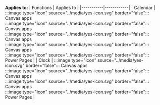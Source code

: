 **Applies to:** 
| Functions | Applies to |
|-----------|------------|
| Calendar | :::image type="icon" source="../media/yes-icon.svg" border="false"::: Canvas apps</br>:::image type="icon" source="../media/yes-icon.svg" border="false"::: Canvas apps</br>:::image type="icon" source="../media/yes-icon.svg" border="false"::: Canvas apps</br>:::image type="icon" source="../media/yes-icon.svg" border="false"::: Canvas apps</br>:::image type="icon" source="../media/yes-icon.svg" border="false"::: Power Pages |
| Clock | :::image type="icon" source="../media/yes-icon.svg" border="false"::: Canvas apps</br>:::image type="icon" source="../media/yes-icon.svg" border="false"::: Canvas apps</br>:::image type="icon" source="../media/yes-icon.svg" border="false"::: Canvas apps</br>:::image type="icon" source="../media/yes-icon.svg" border="false"::: Power Pages |


